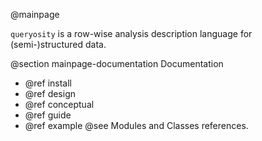 @mainpage

<!-- @tableofcontents -->

`queryosity` is a row-wise analysis description language for (semi-)structured data.

@section mainpage-documentation Documentation

- @ref install
- @ref design
- @ref conceptual
- @ref guide
- @ref example
@see Modules and Classes references.

<!-- --------------------------------------------------------------------------------------------------------------- -->